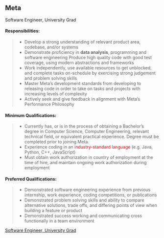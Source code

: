 ## Meta
Software Engineer, University Grad 

#### Responsibilities:
> 
> - Develop a strong understanding of relevant product area, codebase, and/or systems
> - Demonstrate proficiency in **data analysis**, programming and software engineering
Produce high quality code with good test coverage, using modern abstractions and frameworks
> - Work independently, use available resources to get unblocked, and complete tasks on-schedule by exercising strong judgement and problem solving skills
> - Master Meta’s development standards from developing to releasing code in order to take on tasks and projects with increasing levels of complexity
> - Actively seek and give feedback in alignment with Meta’s Performance Philosophy
#### Minimum Qualifications:
> - Currently has, or is in the process of obtaining a Bachelor’s degree in Computer Science, Computer Engineering, relevant technical field, or equivalent practical experience. Degree must be completed prior to joining Meta.
> - Experience coding in an <font color=red>industry-standard language</font> (e.g. Java, Python, C++, JavaScript)
> - Must obtain work authorization in country of employment at the time of hire, and maintain ongoing work authorization during employment

#### Preferred Qualifications:
> - Demonstrated software engineering experience from previous internship, work experience, coding competitions, or publications
> - Demonstrated problem solving skills and ability to compare alternative solutions, trade offs, and differing points of view when building a feature or product
> - Demonstrated success working and communicating cross functionally in a team environment



[
Software Engineer, University Grad](https://www.metacareers.com/v2/jobs/1064650334388609/)





